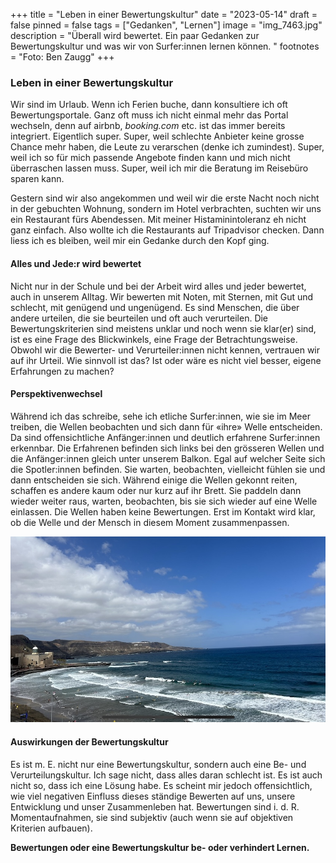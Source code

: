 +++
title = "Leben in einer Bewertungskultur"
date = "2023-05-14"
draft = false
pinned = false
tags = ["Gedanken", "Lernen"]
image = "img_7463.jpg"
description = "Überall wird bewertet. Ein paar Gedanken zur Bewertungskultur und was wir von Surfer:innen lernen können. "
footnotes = "Foto: Ben Zaugg"
+++
### Leben in einer Bewertungskultur

Wir sind im Urlaub. Wenn ich Ferien buche, dann konsultiere ich oft Bewertungsportale. Ganz oft muss ich nicht einmal mehr das Portal wechseln, denn auf airbnb, *booking.com* etc. ist das immer bereits integriert. Eigentlich super. Super, weil schlechte Anbieter keine grosse Chance mehr haben, die Leute zu verarschen (denke ich zumindest). Super, weil ich so für mich passende Angebote finden kann und mich nicht überraschen lassen muss. Super, weil ich mir die Beratung im Reisebüro sparen kann. 

Gestern sind wir also angekommen und weil wir die erste Nacht noch nicht in der gebuchten Wohnung, sondern im Hotel verbrachten, suchten wir uns ein Restaurant fürs Abendessen. Mit meiner Histaminintoleranz eh nicht ganz einfach. Also wollte ich die Restaurants auf Tripadvisor checken. Dann liess ich es bleiben, weil mir ein Gedanke durch den Kopf ging. 

#### Alles und Jede:r wird bewertet

Nicht nur in der Schule und bei der Arbeit wird alles und jeder bewertet, auch in unserem Alltag. Wir bewerten mit Noten, mit Sternen, mit Gut und schlecht, mit genügend und ungenügend. Es sind Menschen, die über andere urteilen, die sie beurteilen und oft auch verurteilen. Die Bewertungskriterien sind meistens unklar und noch wenn sie klar(er) sind, ist es eine Frage des Blickwinkels, eine Frage der Betrachtungsweise. Obwohl wir die Bewerter- und Verurteiler:innen nicht kennen, vertrauen wir auf ihr Urteil. Wie sinnvoll ist das? Ist oder wäre es nicht viel besser, eigene Erfahrungen zu machen? 

#### Perspektivenwechsel

Während ich das schreibe, sehe ich etliche Surfer:innen, wie sie im Meer treiben, die Wellen beobachten und sich dann für «ihre» Welle entscheiden. Da sind offensichtliche Anfänger:innen und deutlich erfahrene Surfer:innen erkennbar. Die Erfahrenen befinden sich links bei den grösseren Wellen und die Anfänger:innen gleich unter unserem Balkon. Egal auf welcher Seite sich die Spotler:innen befinden. Sie warten, beobachten, vielleicht fühlen sie und dann entscheiden sie sich. Während einige die Wellen gekonnt reiten, schaffen es andere kaum oder nur kurz auf ihr Brett. Sie paddeln dann wieder weiter raus, warten, beobachten, bis sie sich wieder auf eine Welle einlassen. Die Wellen haben keine Bewertungen. Erst im Kontakt wird klar, ob die Welle und der Mensch in diesem Moment zusammenpassen. 

![](img_7463.jpg)

#### Auswirkungen der Bewertungskultur

Es ist m. E. nicht nur eine Bewertungskultur, sondern auch eine Be- und Verurteilungskultur. Ich sage nicht, dass alles daran schlecht ist. Es ist auch nicht so, dass ich eine Lösung habe. Es scheint mir jedoch offensichtlich, wie viel negativen Einfluss dieses ständige Bewerten auf uns, unsere Entwicklung und unser Zusammenleben hat. Bewertungen sind i. d. R. Momentaufnahmen, sie sind subjektiv (auch wenn sie auf objektiven Kriterien aufbauen). 

**Bewertungen oder eine Bewertungskultur be- oder verhindert Lernen.**